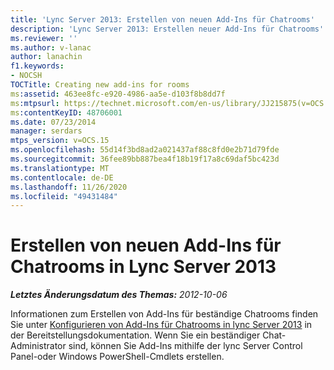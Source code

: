 ```yaml
---
title: 'Lync Server 2013: Erstellen von neuen Add-Ins für Chatrooms'
description: 'Lync Server 2013: Erstellen neuer Add-Ins für Chatrooms'
ms.reviewer: ''
ms.author: v-lanac
author: lanachin
f1.keywords:
- NOCSH
TOCTitle: Creating new add-ins for rooms
ms:assetid: 463ee8fc-e920-4986-aa5e-d103f8b8dd7f
ms:mtpsurl: https://technet.microsoft.com/en-us/library/JJ215875(v=OCS.15)
ms:contentKeyID: 48706001
ms.date: 07/23/2014
manager: serdars
mtps_version: v=OCS.15
ms.openlocfilehash: 55d14f3bd8ad2a021437af88c8fd0e2b71d79fde
ms.sourcegitcommit: 36fee89bb887bea4f18b19f17a8c69daf5bc423d
ms.translationtype: MT
ms.contentlocale: de-DE
ms.lasthandoff: 11/26/2020
ms.locfileid: "49431484"
---
```

# <a name="creating-new-add-ins-for-rooms-in-lync-server-2013"></a>Erstellen von neuen Add-Ins für Chatrooms in Lync Server 2013

<div data-xmlns="http://www.w3.org/1999/xhtml">

<div class="topic" data-xmlns="http://www.w3.org/1999/xhtml" data-msxsl="urn:schemas-microsoft-com:xslt" data-cs="https://msdn.microsoft.com/">

<div data-asp="https://msdn2.microsoft.com/asp">



</div>

<div id="mainSection">

<div id="mainBody">

<span> </span>

_**Letztes Änderungsdatum des Themas:** 2012-10-06_

Informationen zum Erstellen von Add-Ins für beständige Chatrooms finden Sie unter [Konfigurieren von Add-Ins für Chatrooms in lync Server 2013](lync-server-2013-configure-add-ins-for-rooms.md) in der Bereitstellungsdokumentation. Wenn Sie ein beständiger Chat-Administrator sind, können Sie Add-Ins mithilfe der lync Server Control Panel-oder Windows PowerShell-Cmdlets erstellen.

</div>

<span> </span>

</div>

</div>

</div>


